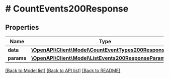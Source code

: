 # # CountEvents200Response

## Properties

Name | Type | Description | Notes
------------ | ------------- | ------------- | -------------
**data** | [**\OpenAPI\Client\Model\CountEventTypes200ResponseData**](CountEventTypes200ResponseData.md) |  | [optional]
**params** | [**\OpenAPI\Client\Model\ListEvents200ResponseParams**](ListEvents200ResponseParams.md) |  | [optional]

[[Back to Model list]](../../README.md#models) [[Back to API list]](../../README.md#endpoints) [[Back to README]](../../README.md)

